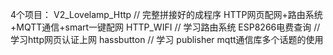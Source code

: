
4个项目：
V2_Lovelamp_Http    // 完整拼接好的成程序  HTTP网页配网+路由系统+MQTT通信+smart一键配网
HTTP_WIFI       // 学习路由系统
ESP8266电费查询  // 学习http网页认证上网
hassbutton   // 学习 publisher mqtt通信库多个话题的使用
